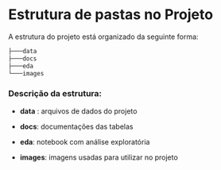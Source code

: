 # Estrutura de pastas no Projeto

A estrutura do projeto está organizado da seguinte forma:

```python
├───data
├───docs
├───eda
└───images
```

### Descrição da estrutura:

- **data** : arquivos de dados do projeto

- **docs**: documentações das tabelas

- **eda**: notebook com análise exploratória

- **images**: imagens usadas para utilizar no projeto
